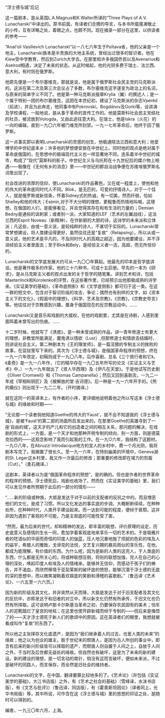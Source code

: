 “浮士德与城”后记

  

这一篇剧本，是从英国L.A.Magnus和K.Walter所译的“Three Plays of A.V. Lunacharski”中译出的。原书前面，有译者们合撰的导言，与本书所载尾濑敬止的小传，互有详略之处，着眼之点，也颇不同。现在摘录一部分在这里，以供读者的参考——

“Anat’oli Vasilievich Lunacharski”以一八七六年生于Poltava省，他的父亲是一个地主，Lunacharski族本是半贵族的大地主系统，曾经出过很多的智识者。他在Kiew受中学教育，然后到Zurich大学去。在那里和许多俄国侨民以及Avenarius和Axelrod相遇，决定了未来的状态。从这时候起，他的光阴多费于瑞士、法兰西、意大利，有时则在俄罗斯。

他原先便是一个布尔塞维克，那就是说，他是属于俄罗斯社会民主党的马克斯派的。这派在第二次及第三次会议占了多数，布尔塞维克这字遂变为政治上的名词，与原来的简单字义不同了。他是第一种马克斯派报章Krylia（翼）的撰述人；是一个属于特别一团的布尔塞维克，这团在本世纪初，建设了马克斯派的杂志Vperëd（前进），并且为此奔走，他同事中有Pokrovski，Bogdánov及Gorki等，设讲演及学校课程，一般地说，是从事于革命的宣传工作的。他是莫斯科社会民主党结社的社员，被流放到Vologda，又由此逃往意大利。在瑞士，他是Iskra（火花）的一向的编辑，直到一九〇六年被门维克所封禁。一九一七年革命后，他终于回了俄罗斯。

这一点事实即以表明Lunacharski的灵感的创生，他极通晓法兰西和意大利；他爱博学的中世纪底本乡；许多他的梦想便安放在中世纪上。同时他的观点是绝对属于革命底俄国的，在思想中的极端现代主义也一样显著地不同，连系着半中世纪的城市，构成了“现代”莫斯科的影子。中世纪主义与乌托邦在十九世纪后的媒介物上相遇——极像在《无何有乡的消息》里——中世纪的郡自治战争便在苏维埃俄罗斯名词里出现了。

社会改进的浓厚的信仰，使Lunacharski的作品著色，又在或一程度上，使他和他的伟大的革命底同时代人不同。Blok，是无匹的，可爱的抒情诗人，对于一个佳人，就是俄罗斯或新信条，怀着Sidney式的热诚，有一切美，然而纤弱，恰如Shelley和他的伟大；Esènin,对于不大分明的理想，更粗鲁而热情地叫喊，这理想，在俄国的人们，是能够看见，并且觉得其存在和有生活的力量的；Demian Bedny是通俗的讽刺家；或者别一派，大家知道的LEF（艺术的左翼战线），这法兰西的Esprit Noveau（新精神），在作新颖的大胆的诗，这诗学的未来派和立体派；凡这些，由或一意义说，是较纯粹的诗人，不甚切于实际的。Lunacharski常常梦想建设，将人类建设得更好，虽然往往还是“复故”（Relapsing）。所以从或一意义说，他的艺术是平凡的，不及同时代人的高翔之超迈，因为他要建设，并不浮进经验主义者里面去；至于Blok和Bely，是经验主义者一流，高超，而无所信仰的。

Lunacharski的文学底发展大约可从一九〇〇年算起。他最先的印本是哲学底讲谈。他是著作极多的作家。他的三十六种书，可成十五巨册。早先的一本为《研求》，是从马克斯主义者的观点出发的关于哲学的随笔集。讲到艺术和诗，包括Maeterlinck和Korolenko的评赞，在这些著作里，已经预示出他那极成熟的诗学来。《实证美学的基础》，《革命底侧影》和《文学底侧影》都可归于这一类。在这一群的短文中，包含对于智识阶级的攻击，争论；偶然也有别样的文字，如《资本主义下的文化》，《假面中的理想》，《科学、艺术及宗教》，《宗教》，《宗教史导言》等。他往往对于宗教感到兴趣，置身于俄国现在的反宗教运动中。……

Lunacharski又是音乐和戏剧的大威权，在他的戏剧里，尤其是在诗剧，人感到里面鸣着未曾写出的伤痕。……

十二岁时候，他就写了《诱惑》，是一种未曾成熟的作品，讲一青年修道士有更大的理想，非教堂所能满足，魔鬼诱以情欲（Lust）,但那修道士和情欲去结婚时，则讲说社会主义。第二种剧本为《王的理发师》，是一篇淫猥的专制主义的挫败的故事，在监狱里写下来的。其次为《浮士德与城》，是俄国革命程序的预想，终在一九一六年改定，初稿则成于一九〇八年。后作喜剧，总名《三个旅行者和它》。《麦奇》是一九一八年作，（它的精华存在一九〇五年所写的论文《实证主义与艺术》中，）一九一九年就出了《贤人华西理》及《伊凡在天堂》。于是他试写历史剧《Oliver Cromwell》和《Thomas Campanella》；然后又回到喜剧去，一九二一年成《宰相和铜匠》及《被解放的堂·吉诃德》。后一种是一九一六年开手的。《熊的婚仪》则出现于一九二二年。（开时摘译。）

就在这同一的英译本上，有作者的小序，更详细地说明着他之所以写这本《浮士德与城》的缘故和时期——

  

“无论那一个读者倘他知道Goethe的伟大的‘Faust’，就不会不知道我的《浮士德与城》，是被‘Faust’的第二部的场面所启发出来的。在那里Goethe的英雄寻到了一座‘自由的城’。这天才的产儿和它的创造者之间的相互关系，那问题的解决，在戏剧的形式上，一方面，是一个天才和他那种开明专制的倾向，别一方面，则是德莫克拉西的——这观念影响了我而引起我的工作。在一九○六年，我结构了这题材。一九○八年，在Abruzzi Introdacque地方的宜人的乡村中，费一个月光阴，我将剧本写完了。我搁置了很长久。至一九一六年，在特别幽美的环境中，Geneva湖的St. Leger这乡村里，我又作一次最后的修改；那重要的修改即在竭力的剪裁（Cut）。”（柔石摘译。）

  

这剧本，英译者以为是“俄国革命程序的预想”，是的确的。但也是作者的世界革命的程序的预想。浮士德死后，戏剧也收场了。然而在《实证美学的基础》里，我们可以发见作者所预期于此后的一部分的情形——

  

“……新的阶级或种族，大抵是发达于对于以前的支配者的反抗之中的。而且憎恶他们的文化，是成了习惯。所以文化发达的事实底的步调，大概断断续续。在种种处所，在种种时代，人类开手建设起来。而一达到可能的程度，便倾于衰颓。这并非因为遇到了客观的不可能，乃是主观底的可能性受了害。

“然而，最为后来的世代，却和精神的发达，即丰富的联想，评价原理的设定，历史底意义及感情的生长一同，愈加学着客观底地来享乐一切的艺术的。于是吸雅片者的呓语似的华丽而奇怪的印度人的伽蓝，压人地沉重地施了烦腻的色彩的埃及人的庙宇，希腊人的雅致，戈谛克的法悦，文艺复兴期的暴风雨似的享乐性，在他，都成为能理解，有价值的东西。为什么呢，因为是新的人类的这完人，于人类底的东西，什么都是无所关心的。将或种联想压倒，将别的联想加强，完人在自己的心理的深处，唤起印度人和埃及人的情绪来。能够并无信仰，而感动于孩子们的祷告，并不渴血，而欣然移情于亚契莱斯的破坏底的愤怒，能够沉潜于浮士德的无底的深的思想中，而以微笑凝眺着欢娱底的笑剧和滑稽的喜歌剧。”（鲁迅译《艺术论》，一六五至一六六页。）

  

因为新的阶级及其文化，并非突然从天而降，大抵是发达于对于旧支配者及其文化的反抗中，亦即发达于和旧者的对立中，所以新文化仍然有所承传，于旧文化也仍然有所择取。这可说明卢那卡尔斯基当革命之初，仍要保存农民固有的美术；怕军人的泥靴踏烂了皇宫的地毯；在这里也使开辟新城而倾于专制的——但后来是悔悟了的——天才浮士德死于新人们的歌颂中的原因。这在英译者们的眼里，我想就被看成叫作“复故”的东西了。

所以他之主张择存文化底遗产，是因为“我们继承着人的过去，也爱人类的未来”的缘故；他之以为创业的雄主，胜于世纪末的颓唐人，是因为古人所创的事业中，即含有后来的新兴阶级皆可以择取的遗产，而颓唐人则自置于人间之上，自放于人间之外，于当时及后世都无益处的缘故。但自然也有破坏，这是为了未来的新的建设。新的建设的理想，是一切言动的南针，倘没有这而言破坏，便如未来派，不过是破坏的同路人，而言保存，而全然是旧社会的维持者。

Lunacharski的文字，在中国，翻译要算比较地多的了。《艺术论》（并包括《实证美学的基础》，大江书店版）之外，有《艺术之社会的基础》（雪峰译，水沫书店版），有《文艺与批评》）（鲁迅译，同店版），有《霍善斯坦因论》（译者同上，光华书局版）等，其中所说，可作含在这《浮士德与城》里的思想的印证之处，是随时可以得到的。

  

编者，一九三〇年六月，上海。